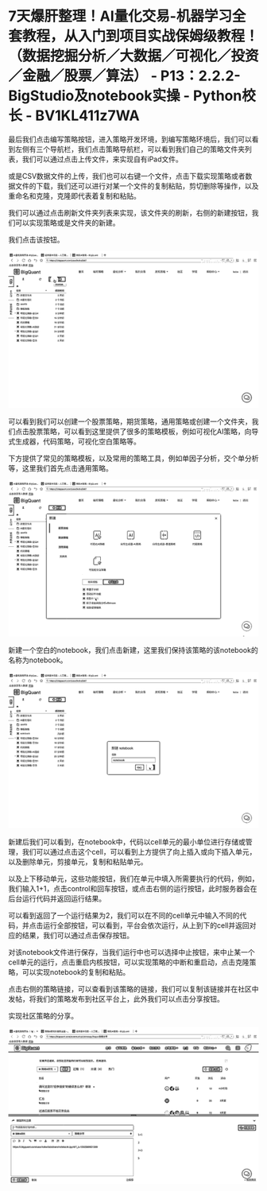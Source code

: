 # 7天爆肝整理！AI量化交易-机器学习全套教程，从入门到项目实战保姆级教程！（数据挖掘分析／大数据／可视化／投资／金融／股票／算法） - P13：2.2.2-BigStudio及notebook实操 - Python校长 - BV1KL411z7WA

最后我们点击编写策略按钮，进入策略开发环境，到编写策略环境后，我们可以看到左侧有三个导航栏，我们点击策略导航栏，可以看到我们自己的策略文件夹列表，我们可以通过点击上传文件，来实现自有iPad文件。

或是CSV数据文件的上传，我们也可以右键一个文件，点击下载实现策略或者数据文件的下载，我们还可以进行对某一个文件的复制粘贴，剪切删除等操作，以及重命名和克隆，克隆即代表着复制和粘贴。

我们可以通过点击刷新文件夹列表来实现，该文件夹的刷新，右侧的新建按钮，我们可以实现策略或是文件夹的新建。

我们点击该按钮。

![](img/70594eb5ce874a3dd0216dd970a4cee1_1.png)

可以看到我们可以创建一个股票策略，期货策略，通用策略或创建一个文件夹，我们点击股票策略，可以看到这里提供了很多的策略模板，例如可视化AI策略，向导式生成器，代码策略，可视化空白策略等。

下方提供了常见的策略模板，以及常用的策略工具，例如单因子分析，交个单分析等，这里我们首先点击通用策略。

![](img/70594eb5ce874a3dd0216dd970a4cee1_3.png)

新建一个空白的notebook，我们点击新建，这里我们保持该策略的该notebook的名称为notebook。

![](img/70594eb5ce874a3dd0216dd970a4cee1_5.png)

新建后我们可以看到，在notebook中，代码以cell单元的最小单位进行存储或管理，我们可以通过点击这个cell，可以看到上方提供了向上插入或向下插入单元，以及删除单元，剪接单元，复制和粘贴单元。

以及上下移动单元，这些功能按钮，我们在单元中填入所需要执行的代码，例如，我们输入1+1，点击control和回车按钮，或点击右侧的运行按钮，此时服务器会在后台运行代码并返回运行结果。

可以看到返回了一个运行结果为2，我们可以在不同的cell单元中输入不同的代码，并点击运行全部按钮，可以看到，平台会依次运行，从上到下的cell并返回对应的结果，我们可以通过点击保存按钮。

对该notebook文件进行保存，当我们运行中也可以选择中止按钮，来中止某一个cell单元的运行，点击重启内核按钮，可以实现策略的中断和重启动，点击克隆策略，可以实现notebook的复制和粘贴。

点击右侧的策略链接，可以查看到该策略的链接，我们可以复制该链接并在社区中发帖，将我们的策略发布到社区平台上，此外我们可以点击分享按钮。

实现社区策略的分享。

![](img/70594eb5ce874a3dd0216dd970a4cee1_7.png)